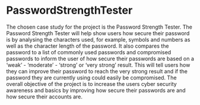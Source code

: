 # PasswordStrengthTester

The chosen case study for the project is the Password Strength Tester. The Password Strength Tester will help show users how secure their password is by analysing the characters used, for example, symbols and numbers as well as the character length of the password. It also compares the password to a list of commonly used passwords and compromised passwords to inform the user of how secure their passwords are based on a ‘weak’ - ‘moderate’ - ‘strong’ or ‘very strong’ result. This will tell users how they can improve their password to reach the very strong result and if the password they are currently using could easily be compromised. The overall objective of the project is to increase the users cyber security awareness and basics by improving how secure their passwords are and how secure their accounts are. 
